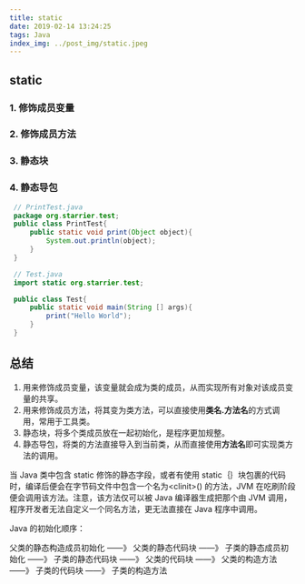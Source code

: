 ```yaml
---
title: static
date: 2019-02-14 13:24:25
tags: Java
index_img: ../post_img/static.jpeg
---
```


## static

### 1. 修饰成员变量

### 2. 修饰成员方法

### 3. 静态块

### 4. 静态导包

``` Java
 // PrintTest.java
 package org.starrier.test;
 public class PrintTest{
     public static void print(Object object){
         System.out.println(object);
     }
 }

 // Test.java
 import static org.starrier.test;

 public class Test{
     public static void main(String [] args){
         print("Hello World");
     }
 }
```

## 总结

 1. 用来修饰成员变量，该变量就会成为类的成员，从而实现所有对象对该成员变量的共享。
 2. 用来修饰成员方法，将其变为类方法，可以直接使用**类名.方法名**的方式调用，常用于工具类。
 3. 静态块，将多个类成员放在一起初始化，是程序更加规整。
 4. 静态导包，将类的方法直接导入到当前类，从而直接使用**方法名**即可实现类方法的调用。

当 Java 类中包含 static 修饰的静态字段，或者有使用 static｛｝块包裹的代码时，编译后便会在字节码文件中包含一个名为&lt;clinit&gt;\(\) 的方法，JVM 在吃刷阶段便会调用该方法。注意，该方法仅可以被 Java 编译器生成把那个由 JVM 调用，程序开发者无法自定义一个同名方法，更无法直接在 Java 程序中调用。

Java 的初始化顺序：

父类的静态构造成员初始化 ——》 父类的静态代码块 ——》 子类的静态成员初始化 ——》 子类的静态代码块 ——》 父类的代码块 ——》 父类的构造方法 ——》 子类的代码块 ——》 子类的构造方法